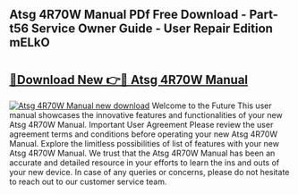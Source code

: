 ## Atsg 4R70W Manual PDf Free Download - Part-t56 Service Owner Guide - User Repair Edition mELkO

# <h2><a href="http://bc4560.oget.top/?id=Atsg+4R70W+Manual">🔗Download New 👉🔴 Atsg 4R70W Manual</a></h2>

[![Atsg 4R70W Manual new download](https://i.imgur.com/5g1atiW.png)](http://bc4560.oget.top/?id=Atsg+4R70W+Manual)
Welcome to the Future This user manual showcases the innovative features and functionalities of your new Atsg 4R70W Manual. Important User Agreement Please review the user agreement terms and conditions before operating your new Atsg 4R70W Manual. Explore the limitless possibilities of list of features with your new Atsg 4R70W Manual. We trust that the Atsg 4R70W Manual has been an accurate and detailed resource in your efforts to learn the ins and outs of your new device. In case of any queries or concerns, please do not hesitate to reach out to our customer service team.
